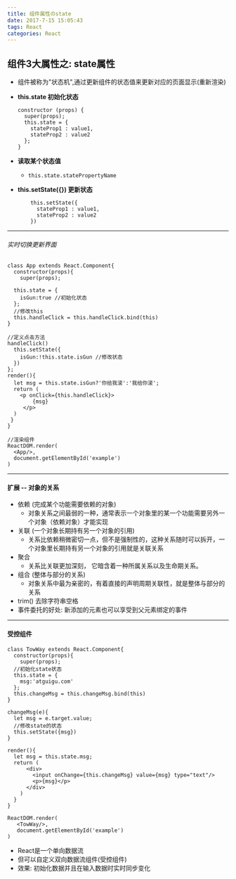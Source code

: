 ```yaml
---
title: 组件属性のstate
date: 2017-7-15 15:05:43
tags: React
categories: React
---
```


##   组件3大属性之: state属性
- 组件被称为"状态机",通过更新组件的状态值来更新对应的页面显示(重新渲染)
- **this.state 初始化状态**

      constructor (props) {
        super(props);
        this.state = {
          stateProp1 : value1,
          stateProp2 : value2
        };
      }
- **读取某个状态值**
    - ````this.state.statePropertyName````
- **this.setState({}) 更新状态**

          this.setState({
            stateProp1 : value1,
            stateProp2 : value2
          })
         
        
---
###### 实时切换更新界面

    class App extends React.Component{
      constructor(props){
        super(props);
        
      this.state = {
        isGun:true //初始化状态
      };
      //修改this
      this.handleClick = this.handleClick.bind(this)
    }
    
    //定义点击方法
    handleClick()
      this.setState({
        isGun:!this.state.isGun //修改状态
      })
    };
    render(){
      let msg = this.state.isGun?'你给我滚':'我给你滚';
      return (
        <p onClick={this.handleClick}>
            {msg}
         </p>
      )
     }
    }
  
    //渲染组件
    ReactDOM.render(
      <App/>,
      document.getElementById('example')
    )
    

---


#### 扩展 -- 对象的关系
- 依赖 (完成某个功能需要依赖的对象)
	- 对象关系之间最弱的一种，通常表示一个对象里的某一个功能需要另外一个对象（依赖对象）才能实现
- 关联 (一个对象长期持有另一个对象的引用)
	- 关系比依赖稍微密切一点，但不是强制性的，这种关系随时可以拆开，一个对象里长期持有另一个对象的引用就是关联关系
- 聚合 
	- 关系比关联更加深刻， 它暗含着一种所属关系以及生命期关系。
- 组合 (整体与部分的关系)
	- 对象关系中最为亲密的，有着直接的声明周期关联性，就是整体与部分的关系
- trim() 去除字符串空格
- 事件委托的好处: 新添加的元素也可以享受到父元素绑定的事件


----------
#### 受控组件

    class TowWay extends React.Component{
      constructor(props){
        super(props);
      //初始化state状态
      this.state = {
        msg:'atguigu.com'
      };
      this.changeMsg = this.changeMsg.bind(this)
    }

    changeMsg(e){
      let msg = e.target.value;
      //修改state的状态
      this.setState({msg})
    }

    render(){
      let msg = this.state.msg;
      return (
          <div>
            <input onChange={this.changeMsg} value={msg} type="text"/>
            <p>{msg}</p>
          </div>
        )
      }
    }
  
    ReactDOM.render(
       <TowWay/>,
       document.getElementById('example')
    )
- React是一个单向数据流
- 但可以自定义双向数据流组件(受控组件)
- 效果: 初始化数据并且在输入数据时实时同步变化